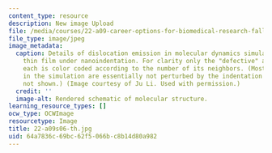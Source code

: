 ```yaml
---
content_type: resource
description: New image Upload
file: /media/courses/22-a09-career-options-for-biomedical-research-fall-2006/64a7836c69bc62f5066bc8b14d80a982_22-a09s06-th.jpg
file_type: image/jpeg
image_metadata:
  caption: Details of dislocation emission in molecular dynamics simulation of a metal
    thin film under nanoindentation. For clarity only the "defective" atoms are displayed,
    each is color coded according to the number of its neighbors. (Most of the atoms
    in the simulation are essentially not perturbed by the indentation and therefore
    not shown.) (Image courtesy of Ju Li. Used with permission.)
  credit: ''
  image-alt: Rendered schematic of molecular structure.
learning_resource_types: []
ocw_type: OCWImage
resourcetype: Image
title: 22-a09s06-th.jpg
uid: 64a7836c-69bc-62f5-066b-c8b14d80a982
---
```


